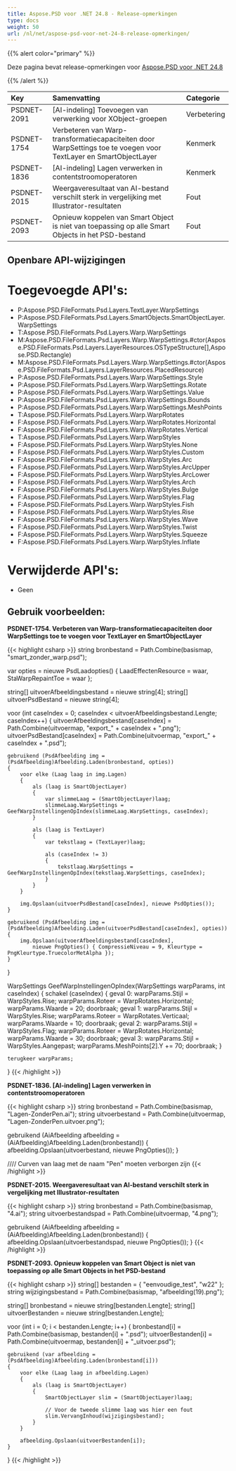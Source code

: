 ```yaml
---
title: Aspose.PSD voor .NET 24.8 - Release-opmerkingen
type: docs
weight: 50
url: /nl/net/aspose-psd-voor-net-24-8-release-opmerkingen/
---
```


{{% alert color="primary" %}}

Deze pagina bevat release-opmerkingen voor [Aspose.PSD voor .NET 24.8](https://www.nuget.org/packages/Aspose.PSD/)

{{% /alert %}}

| **Key**     | **Samenvatting**                                                                                    | **Categorie** |
|:------------|:---------------------------------------------------------------------------------------------------|:-------------|
| PSDNET-2091 | [AI-indeling] Toevoegen van verwerking voor XObject-groepen                                           | Verbetering   |
| PSDNET-1754 | Verbeteren van Warp-transformatiecapaciteiten door WarpSettings toe te voegen voor TextLayer en SmartObjectLayer | Kenmerk       |
| PSDNET-1836 | [AI-indeling] Lagen verwerken in contentstroomoperatoren                                              | Kenmerk       |
| PSDNET-2015 | Weergaveresultaat van AI-bestand verschilt sterk in vergelijking met Illustrator-resultaten           | Fout         |
| PSDNET-2093 | Opnieuw koppelen van Smart Object is niet van toepassing op alle Smart Objects in het PSD-bestand    | Fout         |

## **Openbare API-wijzigingen**
# **Toegevoegde API's:**

- P:Aspose.PSD.FileFormats.Psd.Layers.TextLayer.WarpSettings
- P:Aspose.PSD.FileFormats.Psd.Layers.SmartObjects.SmartObjectLayer.WarpSettings
- T:Aspose.PSD.FileFormats.Psd.Layers.Warp.WarpSettings
- M:Aspose.PSD.FileFormats.Psd.Layers.Warp.WarpSettings.#ctor(Aspose.PSD.FileFormats.Psd.Layers.LayerResources.OSTypeStructure[],Aspose.PSD.Rectangle)
- M:Aspose.PSD.FileFormats.Psd.Layers.Warp.WarpSettings.#ctor(Aspose.PSD.FileFormats.Psd.Layers.LayerResources.PlacedResource)
- P:Aspose.PSD.FileFormats.Psd.Layers.Warp.WarpSettings.Style
- P:Aspose.PSD.FileFormats.Psd.Layers.Warp.WarpSettings.Rotate
- P:Aspose.PSD.FileFormats.Psd.Layers.Warp.WarpSettings.Value
- P:Aspose.PSD.FileFormats.Psd.Layers.Warp.WarpSettings.Bounds
- P:Aspose.PSD.FileFormats.Psd.Layers.Warp.WarpSettings.MeshPoints
- T:Aspose.PSD.FileFormats.Psd.Layers.Warp.WarpRotates
- F:Aspose.PSD.FileFormats.Psd.Layers.Warp.WarpRotates.Horizontal
- F:Aspose.PSD.FileFormats.Psd.Layers.Warp.WarpRotates.Vertical
- T:Aspose.PSD.FileFormats.Psd.Layers.Warp.WarpStyles
- F:Aspose.PSD.FileFormats.Psd.Layers.Warp.WarpStyles.None
- F:Aspose.PSD.FileFormats.Psd.Layers.Warp.WarpStyles.Custom
- F:Aspose.PSD.FileFormats.Psd.Layers.Warp.WarpStyles.Arc
- F:Aspose.PSD.FileFormats.Psd.Layers.Warp.WarpStyles.ArcUpper
- F:Aspose.PSD.FileFormats.Psd.Layers.Warp.WarpStyles.ArcLower
- F:Aspose.PSD.FileFormats.Psd.Layers.Warp.WarpStyles.Arch
- F:Aspose.PSD.FileFormats.Psd.Layers.Warp.WarpStyles.Bulge
- F:Aspose.PSD.FileFormats.Psd.Layers.Warp.WarpStyles.Flag
- F:Aspose.PSD.FileFormats.Psd.Layers.Warp.WarpStyles.Fish
- F:Aspose.PSD.FileFormats.Psd.Layers.Warp.WarpStyles.Rise
- F:Aspose.PSD.FileFormats.Psd.Layers.Warp.WarpStyles.Wave
- F:Aspose.PSD.FileFormats.Psd.Layers.Warp.WarpStyles.Twist
- F:Aspose.PSD.FileFormats.Psd.Layers.Warp.WarpStyles.Squeeze
- F:Aspose.PSD.FileFormats.Psd.Layers.Warp.WarpStyles.Inflate

# **Verwijderde API's:**
- Geen

## **Gebruik voorbeelden:**

**PSDNET-1754. Verbeteren van Warp-transformatiecapaciteiten door WarpSettings toe te voegen voor TextLayer en SmartObjectLayer**

{{< highlight csharp >}}
string bronbestand = Path.Combine(basismap, "smart_zonder_warp.psd");

var opties = nieuwe PsdLaadopties()
{
    LaadEffectenResource = waar,
    StaWarpRepaintToe = waar
};

string[] uitvoerAfbeeldingsbestand = nieuwe string[4];
string[] uitvoerPsdBestand = nieuwe string[4];

voor (int caseIndex = 0; caseIndex < uitvoerAfbeeldingsbestand.Lengte; caseIndex++)
{
    uitvoerAfbeeldingsbestand[caseIndex] = Path.Combine(uitvoermap, "export_" + caseIndex + ".png");
    uitvoerPsdBestand[caseIndex] = Path.Combine(uitvoermap, "export_" + caseIndex + ".psd");

    gebruikend (PsdAfbeelding img = (PsdAfbeelding)Afbeelding.Laden(bronbestand, opties))
    {
        voor elke (Laag laag in img.Lagen)
        {
            als (laag is SmartObjectLayer)
            {
                var slimmeLaag = (SmartObjectLayer)laag;
                slimmeLaag.WarpSettings = GeefWarpInstellingenOpIndex(slimmeLaag.WarpSettings, caseIndex);
            }

            als (laag is TextLayer)
            {
                var tekstlaag = (TextLayer)laag;

                als (caseIndex != 3)
                {
                    tekstlaag.WarpSettings = GeefWarpInstellingenOpIndex(tekstlaag.WarpSettings, caseIndex);
                }
            }
        }

        img.Opslaan(uitvoerPsdBestand[caseIndex], nieuwe PsdOpties());
    }

    gebruikend (PsdAfbeelding img = (PsdAfbeelding)Afbeelding.Laden(uitvoerPsdBestand[caseIndex], opties))
    {
        img.Opslaan(uitvoerAfbeeldingsbestand[caseIndex],
            nieuwe PngOpties() { CompressieNiveau = 9, Kleurtype = PngKleurtype.TruecolorMetAlpha });
    }
}

WarpSettings GeefWarpInstellingenOpIndex(WarpSettings warpParams, int caseIndex)
{
    schakel (caseIndex)
    {
        geval 0:
            warpParams.Stijl = WarpStyles.Rise;
            warpParams.Roteer = WarpRotates.Horizontal;
            warpParams.Waarde = 20;
            doorbraak;
        geval 1:
            warpParams.Stijl = WarpStyles.Rise;
            warpParams.Roteer = WarpRotates.Verticaal;
            warpParams.Waarde = 10;
            doorbraak;
        geval 2:
            warpParams.Stijl = WarpStyles.Flag;
            warpParams.Roteer = WarpRotates.Horizontal;
            warpParams.Waarde = 30;
            doorbraak;
        geval 3:
            warpParams.Stijl = WarpStyles.Aangepast;
            warpParams.MeshPoints[2].Y += 70;
            doorbraak;
    }

    terugkeer warpParams;
}
{{< /highlight >}}

**PSDNET-1836. [AI-indeling] Lagen verwerken in contentstroomoperatoren**

{{< highlight csharp >}}
string bronbestand = Path.Combine(basismap, "Lagen-ZonderPen.ai");
string uitvoerbestand = Path.Combine(uitvoermap, "Lagen-ZonderPen.uitvoer.png");

gebruikend (AiAfbeelding afbeelding = (AiAfbeelding)Afbeelding.Laden(bronbestand))
{
    afbeelding.Opslaan(uitvoerbestand, nieuwe PngOpties());
}

//// Curven van laag met de naam "Pen" moeten verborgen zijn
{{< /highlight >}}

**PSDNET-2015. Weergaveresultaat van AI-bestand verschilt sterk in vergelijking met Illustrator-resultaten**

{{< highlight csharp >}}
string bronbestand = Path.Combine(basismap, "4.ai");
string uitvoerbestandspad = Path.Combine(uitvoermap, "4.png");

gebruikend (AiAfbeelding afbeelding = (AiAfbeelding)Afbeelding.Laden(bronbestand))
{
    afbeelding.Opslaan(uitvoerbestandspad, nieuwe PngOpties());
}
{{< /highlight >}}

**PSDNET-2093. Opnieuw koppelen van Smart Object is niet van toepassing op alle Smart Objects in het PSD-bestand**

{{< highlight csharp >}}
string[] bestanden = { "eenvoudige_test", "w22" };
string wijzigingsbestand = Path.Combine(basismap, "afbeelding(19).png");

string[] bronbestand = nieuwe string[bestanden.Lengte];
string[] uitvoerBestanden = nieuwe string[bestanden.Lengte];

voor (int i = 0; i < bestanden.Lengte; i++)
{
    bronbestand[i] = Path.Combine(basismap, bestanden[i] + ".psd");
    uitvoerBestanden[i] = Path.Combine(uitvoermap, bestanden[i] + "_uitvoer.psd");

    gebruikend (var afbeelding = (PsdAfbeelding)Afbeelding.Laden(bronbestand[i]))
    {
        voor elke (Laag laag in afbeelding.Lagen)
        {
            als (laag is SmartObjectLayer)
            {
                SmartObjectLayer slim = (SmartObjectLayer)laag;

                // Voor de tweede slimme laag was hier een fout
                slim.VervangInhoud(wijzigingsbestand);
            }
        }

        afbeelding.Opslaan(uitvoerBestanden[i]);
    }
}
{{< /highlight >}}
